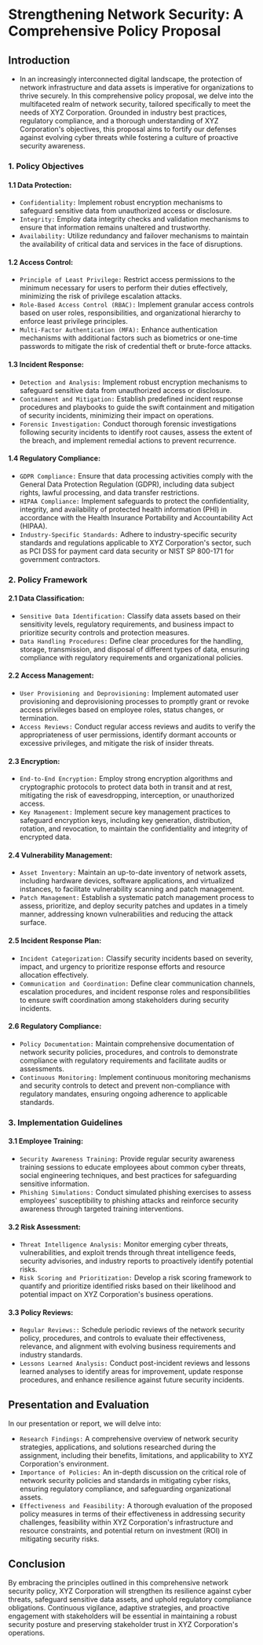 # Strengthening Network Security: A Comprehensive Policy Proposal

## Introduction

* In an increasingly interconnected digital landscape, the protection of network infrastructure and data assets is imperative for organizations to thrive securely. In this comprehensive policy proposal, we delve into the multifaceted realm of network security, tailored specifically to meet the needs of XYZ Corporation. Grounded in industry best practices, regulatory compliance, and a thorough understanding of XYZ Corporation's objectives, this proposal aims to fortify our defenses against evolving cyber threats while fostering a culture of proactive security awareness.

### 1. Policy Objectives

#### 1.1 Data Protection:

* `Confidentiality:` Implement robust encryption mechanisms to safeguard sensitive data from unauthorized access or disclosure.
* `Integrity:` Employ data integrity checks and validation mechanisms to ensure that information remains unaltered and trustworthy.
* `Availability:` Utilize redundancy and failover mechanisms to maintain the availability of critical data and services in the face of disruptions.

#### 1.2 Access Control:

* `Principle of Least Privilege:` Restrict access permissions to the minimum necessary for users to perform their duties effectively, minimizing the risk of privilege escalation attacks.
* `Role-Based Access Control (RBAC):` Implement granular access controls based on user roles, responsibilities, and organizational hierarchy to enforce least privilege principles.
* `Multi-Factor Authentication (MFA):` Enhance authentication mechanisms with additional factors such as biometrics or one-time passwords to mitigate the risk of credential theft or brute-force attacks.

#### 1.3 Incident Response:

* `Detection and Analysis:` Implement robust encryption mechanisms to safeguard sensitive data from unauthorized access or disclosure.
* `Containment and Mitigation:` Establish predefined incident response procedures and playbooks to guide the swift containment and mitigation of security incidents, minimizing their impact on operations.
* `Forensic Investigation:` Conduct thorough forensic investigations following security incidents to identify root causes, assess the extent of the breach, and implement remedial actions to prevent recurrence.

#### 1.4 Regulatory Compliance:

* `GDPR Compliance:` Ensure that data processing activities comply with the General Data Protection Regulation (GDPR), including data subject rights, lawful processing, and data transfer restrictions.
* `HIPAA Compliance:` Implement safeguards to protect the confidentiality, integrity, and availability of protected health information (PHI) in accordance with the Health Insurance Portability and Accountability Act (HIPAA).
* `Industry-Specific Standards:` Adhere to industry-specific security standards and regulations applicable to XYZ Corporation's sector, such as PCI DSS for payment card data security or NIST SP 800-171 for government contractors.

### 2. Policy Framework

#### 2.1 Data Classification:

* `Sensitive Data Identification:` Classify data assets based on their sensitivity levels, regulatory requirements, and business impact to prioritize security controls and protection measures.
* `Data Handling Procedures:` Define clear procedures for the handling, storage, transmission, and disposal of different types of data, ensuring compliance with regulatory requirements and organizational policies.

#### 2.2 Access Management:

* `User Provisioning and Deprovisioning:` Implement automated user provisioning and deprovisioning processes to promptly grant or revoke access privileges based on employee roles, status changes, or termination.
* `Access Reviews:` Conduct regular access reviews and audits to verify the appropriateness of user permissions, identify dormant accounts or excessive privileges, and mitigate the risk of insider threats.

#### 2.3 Encryption:

* `End-to-End Encryption:` Employ strong encryption algorithms and cryptographic protocols to protect data both in transit and at rest, mitigating the risk of eavesdropping, interception, or unauthorized access.
* `Key Management:`  Implement secure key management practices to safeguard encryption keys, including key generation, distribution, rotation, and revocation, to maintain the confidentiality and integrity of encrypted data.

#### 2.4 Vulnerability Management:

* `Asset Inventory:` Maintain an up-to-date inventory of network assets, including hardware devices, software applications, and virtualized instances, to facilitate vulnerability scanning and patch management.
* `Patch Management:` Establish a systematic patch management process to assess, prioritize, and deploy security patches and updates in a timely manner, addressing known vulnerabilities and reducing the attack surface.

#### 2.5 Incident Response Plan:

* `Incident Categorization:` Classify security incidents based on severity, impact, and urgency to prioritize response efforts and resource allocation effectively.
* `Communication and Coordination:` Define clear communication channels, escalation procedures, and incident response roles and responsibilities to ensure swift coordination among stakeholders during security incidents.

#### 2.6 Regulatory Compliance:

* `Policy Documentation:` Maintain comprehensive documentation of network security policies, procedures, and controls to demonstrate compliance with regulatory requirements and facilitate audits or assessments.
* `Continuous Monitoring:` Implement continuous monitoring mechanisms and security controls to detect and prevent non-compliance with regulatory mandates, ensuring ongoing adherence to applicable standards.

### 3. Implementation Guidelines

#### 3.1 Employee Training:

* `Security Awareness Training:` Provide regular security awareness training sessions to educate employees about common cyber threats, social engineering techniques, and best practices for safeguarding sensitive information.
* `Phishing Simulations:` Conduct simulated phishing exercises to assess employees' susceptibility to phishing attacks and reinforce security awareness through targeted training interventions.

#### 3.2 Risk Assessment:

* `Threat Intelligence Analysis:` Monitor emerging cyber threats, vulnerabilities, and exploit trends through threat intelligence feeds, security advisories, and industry reports to proactively identify potential risks.
* `Risk Scoring and Prioritization:` Develop a risk scoring framework to quantify and prioritize identified risks based on their likelihood and potential impact on XYZ Corporation's business operations.

#### 3.3 Policy Reviews:

* `Regular Reviews::` Schedule periodic reviews of the network security policy, procedures, and controls to evaluate their effectiveness, relevance, and alignment with evolving business requirements and industry standards.
* `Lessons Learned Analysis:` Conduct post-incident reviews and lessons learned analyses to identify areas for improvement, update response procedures, and enhance resilience against future security incidents.

## Presentation and Evaluation

In our presentation or report, we will delve into:

* `Research Findings:` A comprehensive overview of network security strategies, applications, and solutions researched during the assignment, including their benefits, limitations, and applicability to XYZ Corporation's environment.
* `Importance of Policies:` An in-depth discussion on the critical role of network security policies and standards in mitigating cyber risks, ensuring regulatory compliance, and safeguarding organizational assets.
* `Effectiveness and Feasibility:` A thorough evaluation of the proposed policy measures in terms of their effectiveness in addressing security challenges, feasibility within XYZ Corporation's infrastructure and resource constraints, and potential return on investment (ROI) in mitigating security risks.

## Conclusion

By embracing the principles outlined in this comprehensive network security policy, XYZ Corporation will strengthen its resilience against cyber threats, safeguard sensitive data assets, and uphold regulatory compliance obligations. Continuous vigilance, adaptive strategies, and proactive engagement with stakeholders will be essential in maintaining a robust security posture and preserving stakeholder trust in XYZ Corporation's operations.